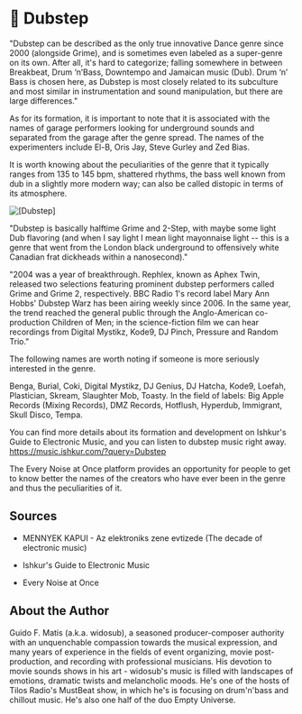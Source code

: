 # 🥁 Dubstep

"Dubstep can be described as the only true innovative Dance genre since 2000 (alongside Grime), and is sometimes even labeled as a super-genre on its own. After all, it's hard to categorize; falling somewhere in between Breakbeat, Drum ‘n’Bass, Downtempo and Jamaican music (Dub). Drum ‘n’ Bass is chosen here, as Dubstep is most closely related to its subculture and most similar in instrumentation and sound manipulation, but there are large differences."

As for its formation, it is important to note that it is associated with the names of garage performers looking for underground sounds and separated from the garage after the genre spread. The names of the experimenters include El-B, Oris Jay, Steve Gurley and Zed Bias.

It is worth knowing about the peculiarities of the genre that it typically ranges from 135 to 145 bpm, shattered rhythms, the bass well known from dub in a slightly more modern way; can also be called distopic in terms of its atmosphere.

![[Dubstep]](_static/images/sound/dubstep/dubstep.jpeg)

"Dubstep is basically halftime Grime and 2-Step, with maybe some light Dub flavoring (and when I say light I mean light mayonnaise light -- this is a genre that went from the London black underground to offensively white Canadian frat dickheads within a nanosecond)."

"2004 was a year of breakthrough. Rephlex, known as Aphex Twin, released two selections featuring prominent dubstep performers called Grime and Grime 2, respectively.
BBC Radio 1's record label Mary Ann Hobbs' Dubstep Warz has been airing weekly since 2006. In the same year, the trend reached the general public through the Anglo-American co-production Children of Men; in the science-fiction film we can hear recordings from Digital Mystikz, Kode9, DJ Pinch, Pressure and Random Trio."

The following names are worth noting if someone is more seriously interested in the genre.

Benga, Burial, Coki, Digital Mystikz, DJ Genius, DJ Hatcha, Kode9, Loefah, Plastician, Skream, Slaughter Mob, Toasty. In the field of labels: Big Apple Records (Mixing Records), DMZ Records, Hotflush, Hyperdub, Immigrant, Skull Disco, Tempa.

You can find more details about its formation and development on Ishkur's Guide to Electronic Music, and you can listen to dubstep music right away.
<https://music.ishkur.com/?query=Dubstep>

The Every Noise at Once platform provides an opportunity for people to get to know better the names of the creators who have ever been in the genre and thus the peculiarities of it.

## Sources

- MENNYEK KAPUI - Az elektroniks zene evtizede (The decade of electronic music)

- Ishkur's Guide to Electronic Music

- Every Noise at Once

## About the Author

Guido F. Matis (a.k.a. widosub), a seasoned producer-composer authority with an unquenchable compassion towards the musical expression, and many years of experience in the fields of event organizing, movie post-production, and recording with professional musicians. His devotion to movie sounds shows in his art - widosub's music is filled with landscapes of emotions, dramatic twists and melancholic moods. He's one of the hosts of Tilos Radio's MustBeat show, in which he's is focusing on drum'n'bass and chillout music. He's also one half of the duo Empty Universe.
